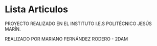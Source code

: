 # Lista Articulos
PROYECTO REALIZADO EN EL INSTITUTO I.E.S POLITÉCNICO JESÚS MARÍN.

REALIZADO POR MARIANO FERNÁNDEZ RODERO - 2DAM
